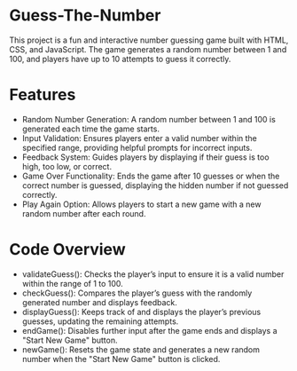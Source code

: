# Guess-The-Number
 This project is a fun and interactive number guessing game built with HTML, CSS, and JavaScript. The game generates a random number between 1 and 100, and players have up to 10 attempts to guess it correctly.
# Features
* Random Number Generation: A random number between 1 and 100 is generated each time the game starts.
* Input Validation: Ensures players enter a valid number within the specified range, providing helpful prompts for incorrect inputs.
* Feedback System: Guides players by displaying if their guess is too high, too low, or correct.
* Game Over Functionality: Ends the game after 10 guesses or when the correct number is guessed, displaying the hidden number if not guessed correctly.
* Play Again Option: Allows players to start a new game with a new random number after each round.
# Code Overview
* validateGuess(): Checks the player’s input to ensure it is a valid number within the range of 1 to 100.
* checkGuess(): Compares the player’s guess with the randomly generated number and displays feedback.
* displayGuess(): Keeps track of and displays the player’s previous guesses, updating the remaining attempts.
* endGame(): Disables further input after the game ends and displays a "Start New Game" button.
* newGame(): Resets the game state and generates a new random number when the "Start New Game" button is clicked.
